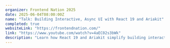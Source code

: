 ```yaml
---
organizer: Frontend Nation 2025
date: 2025-06-04T08:00:00Z
name: "Talk: Building Interactive, Async UI with React 19 and Ariakit"
completed: true
websiteLink: "https://frontendnation.com/"
link: "https://www.youtube.com/watch?v=4aEC02s3bWk"
description: "Learn how React 19 and Ariakit simplify building interactive, accessible UI components. This session covers handling async operations, managing loading states, and streamlining data fetching with React Server Components in Next.js. Walk away with practical strategies for creating smooth, reliable user experiences with less boilerplate."
---
```

